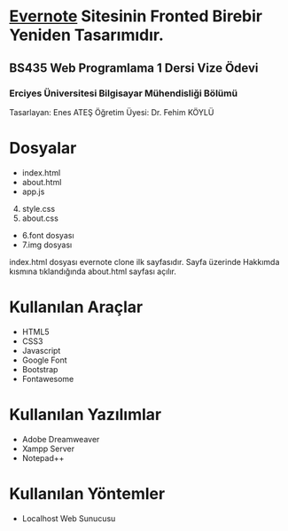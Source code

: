 # [Evernote](https://evernote.com/intl/tr) Sitesinin Fronted Birebir Yeniden Tasarımıdır.

## BS435 Web Programlama 1 Dersi Vize Ödevi

### Erciyes Üniversitesi Bilgisayar Mühendisliği Bölümü
Tasarlayan: Enes ATEŞ Öğretim Üyesi: Dr. Fehim KÖYLÜ

# Dosyalar
- index.html
- about.html
- app.js
4. style.css
5. about.css
- 6.font dosyası
- 7.img dosyası

index.html dosyası evernote clone ilk sayfasıdır. Sayfa üzerinde Hakkımda kısmına tıklandığında about.html sayfası açılır.

# Kullanılan Araçlar

- HTML5
- CSS3
- Javascript
- Google Font
- Bootstrap
- Fontawesome

# Kullanılan Yazılımlar

- Adobe Dreamweaver
- Xampp Server
- Notepad++

# Kullanılan Yöntemler
- Localhost Web Sunucusu
